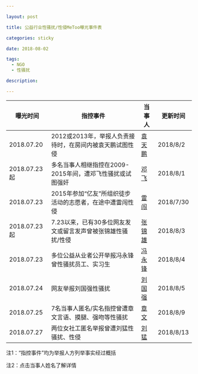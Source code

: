 ```yaml
---

layout: post

title: 公益行业性骚扰/性侵MeToo曝光事件表

categories: sticky

date: 2018-08-02

tags:
  - NGO
  - 性骚扰

description:

---
```


曝光时间|指控事件|当事人|更新时间
---|---|---|---
2018.07.20|2012或2013年，举报人负责接待时，在房间内被袁天鹏试图性侵|[袁天鹏](https://ngometoo.github.io/YuanTianpeng/)|2018/8/2
2018.07.23起|多名当事人相继指控在2009-2015年间，遭邓飞性骚扰或试图强奸|[邓飞](https://ngometoo.github.io/Deng-Fei/)|2018/8/1
2018.07.23|2015年参加“亿友”所组织徒步活动的志愿者，在途中遭雷闯性侵|[雷闯](https://ngometoo.github.io/Lei-Chuang/)|2018/7/30
2018.07.23起|7.23以来，已有30多位网友发文或留言发声曾被张锦雄性骚扰/性侵|[张锦雄](https://ngometoo.github.io/Zhang-Jinxiong/)|2018/8/3
2018.07.23|多位公益从业者公开举报冯永锋曾性骚扰员工、实习生|[冯永锋](https://ngometoo.github.io/Feng-Yongfeng/)|2018/8/4
2018.07.24|网友举报刘国强性骚扰|[刘国强](https://ngometoo.github.io/Liu-Guoqiang/)|2018/8/5
2018.07.25|7名当事人匿名/实名指控曾遭章文言语、摸腿、强吻等性骚扰|[章文](https://ngometoo.github.io/Zhang-Wen/)|2018/8/9
2018.07.27|两位女社工匿名举报曾遭刘猛性骚扰、性侵|[刘猛](https://ngometoo.github.io/Liu-Meng/)|2018/8/13

注1：“指控事件”均为举报人方列举事实经过概括

注2：点击当事人姓名了解详情
